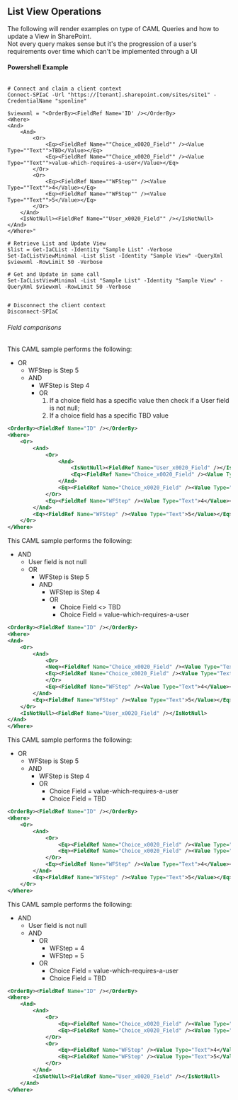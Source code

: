 ﻿
## List View Operations
The following will render examples on type of CAML Queries and how to update a View in SharePoint.  
Not every query makes sense but it's the progression of a user's requirements over time which can't be implemented through a UI


#### Powershell Example


```posh

# Connect and claim a client context
Connect-SPIaC -Url "https://[tenant].sharepoint.com/sites/site1" -CredentialName "sponline"

$viewxml = "<OrderBy><FieldRef Name='ID' /></OrderBy>
<Where>
<And>
    <And>
        <Or>
            <Eq><FieldRef Name=""Choice_x0020_Field"" /><Value Type=""Text"">TBD</Value></Eq>
            <Eq><FieldRef Name=""Choice_x0020_Field"" /><Value Type=""Text"">value-which-requires-a-user</Value></Eq>
        </Or>
        <Or>
            <Eq><FieldRef Name=""WFStep"" /><Value Type=""Text"">4</Value></Eq>
            <Eq><FieldRef Name=""WFStep"" /><Value Type=""Text"">5</Value></Eq>
        </Or>
    </And>
    <IsNotNull><FieldRef Name=""User_x0020_Field"" /></IsNotNull>
</And>
</Where>"

# Retrieve List and Update View
$list = Get-IaCList -Identity "Sample List" -Verbose
Set-IaCListViewMinimal -List $list -Identity "Sample View" -QueryXml $viewxml -RowLimit 50 -Verbose

# Get and Update in same call
Set-IaCListViewMinimal -List "Sample List" -Identity "Sample View" -QueryXml $viewxml -RowLimit 50 -Verbose


# Disconnect the client context
Disconnect-SPIaC

```


###### Field comparisons
This CAML sample performs the following:
- OR
  - WFStep is Step 5
  - AND
    - WFStep is Step 4
    - OR
        1. If a choice field has a specific value then check if a User field is not null; 
        2. If a choice field has a specific TBD value


```xml
<OrderBy><FieldRef Name="ID" /></OrderBy>
<Where>
    <Or>
        <And>
            <Or>
                <And>
                    <IsNotNull><FieldRef Name="User_x0020_Field" /></IsNotNull>
                    <Eq><FieldRef Name="Choice_x0020_Field" /><Value Type="Text">value-which-requires-a-user</Value></Eq>
                </And>
                <Eq><FieldRef Name="Choice_x0020_Field" /><Value Type="Text">TBD</Value></Eq>
            </Or>
            <Eq><FieldRef Name="WFStep" /><Value Type="Text">4</Value></Eq>
        </And>
        <Eq><FieldRef Name="WFStep" /><Value Type="Text">5</Value></Eq>
    </Or>
</Where>
```


This CAML sample performs the following:
- AND
  - User field is not null
  - OR
    - WFStep is Step 5
    - AND
      - WFStep is Step 4
      - OR
        - Choice Field <> TBD
        - Choice Field = value-which-requires-a-user
```xml
<OrderBy><FieldRef Name="ID" /></OrderBy>
<Where>
<And>
    <Or>
        <And>
            <Or>
            <Neq><FieldRef Name="Choice_x0020_Field" /><Value Type="Text">TBD</Value></Neq>
            <Eq><FieldRef Name="Choice_x0020_Field" /><Value Type="Text">value-which-requires-a-user</Value></Eq>
            </Or>
            <Eq><FieldRef Name="WFStep" /><Value Type="Text">4</Value></Eq>
        </And>
        <Eq><FieldRef Name="WFStep" /><Value Type="Text">5</Value></Eq>
    </Or>
    <IsNotNull><FieldRef Name="User_x0020_Field" /></IsNotNull>
</And>
</Where>
```


This CAML sample performs the following:
- OR
  - WFStep is Step 5
  - AND
    - WFStep is Step 4
    - OR
      - Choice Field = value-which-requires-a-user
      - Choice Field = TBD
```xml
<OrderBy><FieldRef Name="ID" /></OrderBy>
<Where>
    <Or>
        <And>
            <Or>
                <Eq><FieldRef Name="Choice_x0020_Field" /><Value Type="Text">TBD</Value></Eq>
                <Eq><FieldRef Name="Choice_x0020_Field" /><Value Type="Text">value-which-requires-a-user</Value></Eq>
            </Or>
            <Eq><FieldRef Name="WFStep" /><Value Type="Text">4</Value></Eq>
        </And>
        <Eq><FieldRef Name="WFStep" /><Value Type="Text">5</Value></Eq>
    </Or>
</Where>
```


This CAML sample performs the following:
- AND
  - User field is not null
  - AND
    - OR
      - WFStep = 4
      - WFStep = 5
    - OR
      - Choice Field = value-which-requires-a-user
      - Choice Field = TBD
```xml
<OrderBy><FieldRef Name="ID" /></OrderBy>
<Where>
    <And>
        <And>
            <Or>
                <Eq><FieldRef Name="Choice_x0020_Field" /><Value Type="Text">TBD</Value></Eq>
                <Eq><FieldRef Name="Choice_x0020_Field" /><Value Type="Text">value-which-requires-a-user</Value></Eq>
            </Or>
            <Or>
                <Eq><FieldRef Name="WFStep" /><Value Type="Text">4</Value></Eq>
                <Eq><FieldRef Name="WFStep" /><Value Type="Text">5</Value></Eq>
            </Or>
        </And>
        <IsNotNull><FieldRef Name="User_x0020_Field" /></IsNotNull>
    </And>
</Where>
```